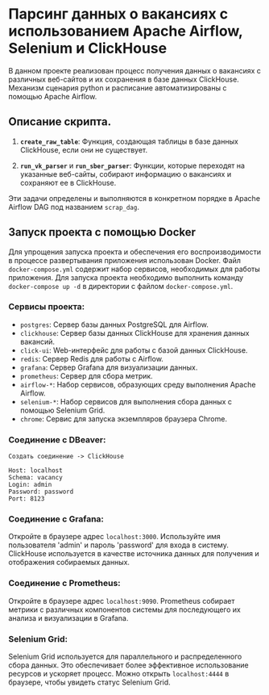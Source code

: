 # Парсинг данных о вакансиях с использованием Apache Airflow, Selenium и ClickHouse

В данном проекте реализован процесс получения данных о вакансиях с различных веб-сайтов и их сохранения в базе данных ClickHouse. Механизм сценария python и расписание автоматизированы с помощью Apache Airflow.

## Описание скрипта.

1. **`create_raw_table`**: Функция, создающая таблицы в базе данных ClickHouse, если они не существует.

2. **`run_vk_parser`** и **`run_sber_parser`**: Функции, которые переходят на указанные веб-сайты, собирают информацию о вакансиях и сохраняют ее в ClickHouse.

Эти задачи определены и выполняются в конкретном порядке в Apache Airflow DAG под названием `scrap_dag`.

## Запуск проекта с помощью Docker

Для упрощения запуска проекта и обеспечения его воспроизводимости в процессе развертывания приложения использован Docker. Файл `docker-compose.yml` содержит набор сервисов, необходимых для работы приложения. Для запуска проекта необходимо выполнить команду `docker-compose up -d` в директории с файлом `docker-compose.yml`.

### Сервисы проекта:

- `postgres`: Сервер базы данных PostgreSQL для Airflow.
- `clickhouse`: Сервер базы данных ClickHouse для хранения данных вакансий.
- `click-ui`: Web-интерфейс для работы с базой данных ClickHouse.
- `redis`: Сервер Redis для работы с Airflow.
- `grafana`: Сервер Grafana для визуализации данных.
- `prometheus`: Сервер для сбора метрик.
- `airflow-*`: Набор сервисов, образующих среду выполнения Apache Airflow.
- `selenium-*`: Набор сервисов для выполнения сбора данных с помощью Selenium Grid.
- `chrome`: Сервис для запуска экземпляров браузера Chrome.

### Соединение с DBeaver:

    Создать соединение -> ClickHouse

    Host: localhost
    Schema: vacancy
    Login: admin
    Password: password
    Port: 8123

### Соединение с Grafana:

Откройте в браузере адрес `localhost:3000`. Используйте имя пользователя 'admin' и пароль 'password' для входа в систему. ClickHouse используется в качестве источника данных для получения и отображения собираемых данных.

### Соединение с Prometheus:

Откройте в браузере адрес `localhost:9090`. Prometheus собирает метрики с различных компонентов системы для последующего их анализа и визуализации в Grafana.

### Selenium Grid:

Selenium Grid используется для параллельного и распределенного сбора данных. Это обеспечивает более эффективное использование ресурсов и ускоряет процесс. Можно открыть `localhost:4444` в браузере, чтобы увидеть статус Selenium Grid.